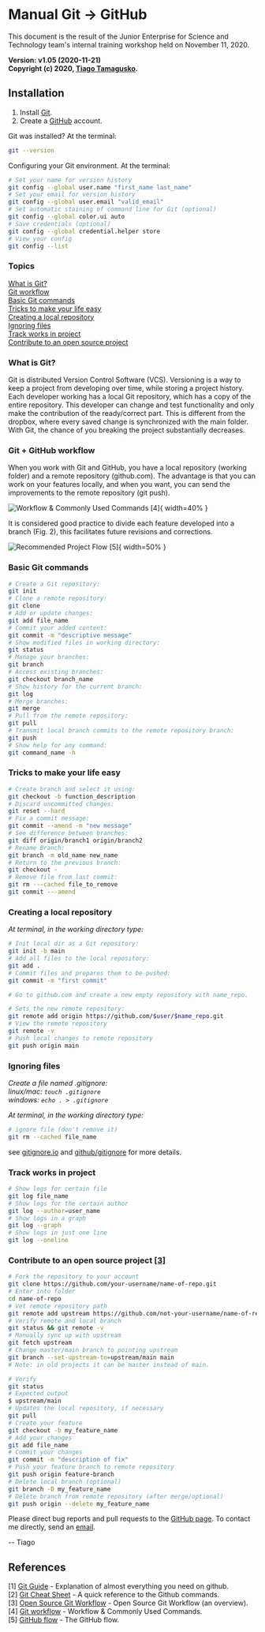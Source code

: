 # Manual Git &#8594; GitHub

This document is the result of the Junior Enterprise for Science and Technology team's internal training workshop held on November 11, 2020.

**Version: v1.05 (2020-11-21)**  
**Copyright (c) 2020, [Tiago Tamagusko](https://github.com/tamagusko).**

## Installation

1. Install [Git](https://github.com/git-guides/install-git).
2. Create a [GitHub](https://docs.github.com/en/free-pro-team@latest/github/getting-started-with-github/signing-up-for-github) account.

Git was installed? At the terminal:

```bash
git --version
```

Configuring your Git environment. At the terminal:

```bash
# Set your name for version history
git config --global user.name "first_name last_name"
# Set your email for version history
git config --global user.email "valid_email"
# Set automatic staining of command line for Git (optional)
git config --global color.ui auto
# Save credentials (optional)
git config --global credential.helper store
# View your config
git config --list
```

### Topics

[What is Git?](#what-is-git)  
[Git workflow](#git-github-workflow)  
[Basic Git commands](#basic-git-commands)  
[Tricks to make your life easy](#tricks-to-make-your-life-easy)  
[Creating a local repository](#creating-a-local-repository)  
[Ignoring files](#ignoring-files)  
[Track works in project](#track-works-in-project)  
[Contribute to an open source project](#contribute-to-an-open-source-project-3)

### What is Git?

Git is distributed Version Control Software (VCS). Versioning is a way to keep a project from developing over time, while storing a project history. Each developer working has a local Git repository, which has a copy of the entire repository. This developer can change and test functionality and only make the contribution of the ready/correct part. This is different from the dropbox, where every saved change is synchronized with the main folder. With Git, the chance of you breaking the project substantially decreases.

### Git + GitHub workflow

When you work with Git and GitHub, you have a local repository (working folder) and a remote repository (github.com). The advantage is that you can work on your features locally, and when you want, you can send the improvements to the remote repository (git push).

![Workflow & Commonly Used Commands [4]](fig/gitFlow.jpg){ width=40% }

It is considered good practice to divide each feature developed into a branch (Fig. 2), this facilitates future revisions and corrections.

![Recommended Project Flow [5]](fig/gitWorkflow.png){ width=50% }

### Basic Git commands

```bash
# Create a Git repository:
git init
# Clone a remote repository:
git clone
# Add or update changes:
git add file_name
# Commit your added content:
git commit -m "descriptive message"
# Show modified files in working directory:
git status
# Manage your branches:
git branch
# Access existing branches:
git checkout branch_name
# Show history for the current branch:
git log
# Merge branches:
git merge
# Pull from the remote repository:
git pull
# Transmit local branch commits to the remote repository branch:
git push
# Show help for any command:
git command_name -h
```

### Tricks to make your life easy

```bash
# Create branch and select it using:
git checkout -b function_description
# Discard uncommitted changes:
git reset --hard
# Fix a commit message:
git commit --amend -m "new message"
# See difference between branches:
git diff origin/branch1 origin/branch2
# Rename Branch:
git branch -m old_name new_name
# Return to the previous branch:
git checkout -
# Remove file from last commit:
git rm ---cached file_to_remove
git commit ---amend
```

### Creating a local repository

*At terminal, in the working directory type:*

```bash
# Init local dir as a Git repository:
git init -b main
# Add all files to the local repository:
git add .
# Commit files and prepares them to be pushed:
git commit -m "first commit"

# Go to github.com and create a new empty repository with name_repo.

# Sets the new remote repository:
git remote add origin https://github.com/$user/$name_repo.git
# View the remote repository
git remote -v
# Push local changes to remote repository
git push origin main
```

### Ignoring files

*Create a file named .gitignore:*  
*linux/mac: `touch .gitignore`  
windows: `echo . > .gitignore`*

*At terminal, in the working directory type:*

```bash
# ignore file (don't remove it)
git rm --cached file_name
```

see [gitignore.io](https://www.gitignore.io/) and [github/gitignore](https://github.com/github/gitignore) for more details.

### Track works in project

```bash
# Show logs for certain file
git log file_name
# Show logs for the certain author
git log --author=user_name
# Show logs in a graph
git log --graph
# Show logs in just one line
git log --oneline
```

### Contribute to an open source project [[3]](https://dev.to/adamreidelbach/open-source-git-workflow-an-overview-2oo2)

```bash
# Fork the repository to your account
git clone https://github.com/your-username/name-of-repo.git
# Enter into folder
cd name-of-repo
# Vet remote repository path
git remote add upstream https://github.com/not-your-username/name-of-repo.git
# Verify remote and local branch
git status && git remote -v
# Manually sync up with upstream
git fetch upstream
# Change master/main branch to pointing upstream
git branch --set-upstream-to=upstream/main main
# Note: in old projects it can be master instead of main.

# Verify
git status
# Expected output
$ upstream/main
# Updates the local repository, if necessary
git pull
# Create your feature
git checkout -b my_feature_name
# Add your changes
git add file_name
# Commit your changes
git commit -m "description of fix"
# Push your feature branch to remote repository
git push origin feature-branch
# Delete local branch (optional)
git branch -D my_feature_name
# Delete branch from remote repository (after merge/optional)
git push origin --delete my_feature_name
```

Please direct bug reports and pull requests to the [GitHub page](https://github.com/tamagusko/workshop-git). To contact me directly, send an [email](mailto:tamagusko@gmail.com).

-- Tiago

## References

[1] [Git Guide](https://github.com/git-guides/) - Explanation of almost everything you need on github.  
[2] [Git Cheat Sheet](https://education.github.com/git-cheat-sheet-education.pdf) - A quick reference to the Github commands.  
[3] [Open Source Git Workflow](https://dev.to/adamreidelbach/open-source-git-workflow-an-overview-2oo2) - Open Source Git Workflow (an overview).  
[4] [Git workflow](https://dev.to/mollynem/git-github--workflow-fundamentals-5496) - Workflow & Commonly Used Commands.  
[5] [GitHub flow](https://github.com/SvanBoxel/release-based-workflow/issues/1) - The GitHub flow.

